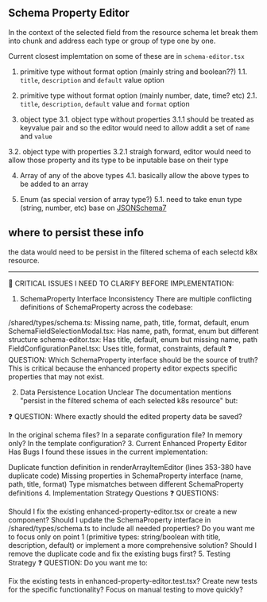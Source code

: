 ## Schema Property Editor
In the context of the selected field from the resource schema let break them into chunk and address each type or group of type one by one.

Current closest implemtation on some of these are in `schema-editor.tsx`

1. primitive type without format option (mainly string and boolean??)
1.1. `title`, `description` and `default` value option 

2. primitive type without format option (mainly number, date, time? etc)
2.1. `title`, `description`, `default` value and `format` option

3. object type
3.1. object type without properties
3.1.1 should be treated as keyvalue pair and so  the editor would need to allow addit a set of `name` and `value`

3.2. object type with properties
3.2.1 straigh forward, editor would need to allow those property and its type to be inputable base on their type

4. Array of any of the above types
4.1. basically allow the  above types to be added to an array

5. Enum (as special version of array type?)
5.1. need to take enun type (string, number, etc) base on [JSONSchema7](https://jsonforms.io/api/core/interfaces/jsonschema7.html) 

## where to persist these info
the data would need to be persist in the filtered schema of each selectd k8x resource.

---

🚨 CRITICAL ISSUES I NEED TO CLARIFY BEFORE IMPLEMENTATION:
1. SchemaProperty Interface Inconsistency
There are multiple conflicting definitions of SchemaProperty across the codebase:

/shared/types/schema.ts: Missing name, path, title, format, default, enum
SchemaFieldSelectionModal.tsx: Has name, path, format, enum but different structure
schema-editor.tsx: Has title, default, enum but missing name, path
FieldConfigurationPanel.tsx: Uses title, format, constraints, default
❓ QUESTION: Which SchemaProperty interface should be the source of truth? This is critical because the enhanced property editor expects specific properties that may not exist.

2. Data Persistence Location Unclear
The documentation mentions "persist in the filtered schema of each selected k8s resource" but:

❓ QUESTION: Where exactly should the edited property data be saved?

In the original schema files?
In a separate configuration file?
In memory only?
In the template configuration?
3. Current Enhanced Property Editor Has Bugs
I found these issues in the current implementation:

Duplicate function definition in renderArrayItemEditor (lines 353-380 have duplicate code)
Missing properties in SchemaProperty interface (name, path, title, format)
Type mismatches between different SchemaProperty definitions
4. Implementation Strategy Questions
❓ QUESTIONS:

Should I fix the existing enhanced-property-editor.tsx or create a new component?
Should I update the SchemaProperty interface in /shared/types/schema.ts to include all needed properties?
Do you want me to focus only on point 1 (primitive types: string/boolean with title, description, default) or implement a more comprehensive solution?
Should I remove the duplicate code and fix the existing bugs first?
5. Testing Strategy
❓ QUESTION: Do you want me to:

Fix the existing tests in enhanced-property-editor.test.tsx?
Create new tests for the specific functionality?
Focus on manual testing to move quickly?